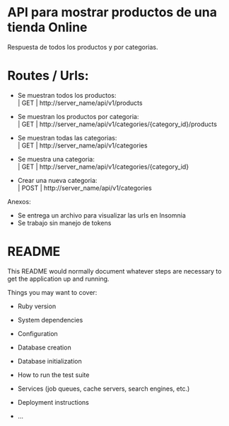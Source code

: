 # API para mostrar productos de una tienda Online
Respuesta de todos los productos y por categorias.
# Routes / Urls:
 - Se muestran todos los productos:   
| GET | http://server_name/api/v1/products  

 - Se muestran los productos por categoria:                                    
| GET | http://server_name/api/v1/categories/{category_id}/products  

- Se muestran todas las categorias:          
| GET | http://server_name/api/v1/categories

- Se muestra una categoria:            
| GET | http://server_name/api/v1/categories/{category_id}

- Crear una nueva categoria:                   
| POST | http://server_name/api/v1/categories 

Anexos:  
* Se entrega un archivo para visualizar las urls en Insomnia
* Se trabajo sin manejo de tokens
# README

This README would normally document whatever steps are necessary to get the
application up and running.

Things you may want to cover:

* Ruby version

* System dependencies

* Configuration

* Database creation

* Database initialization

* How to run the test suite

* Services (job queues, cache servers, search engines, etc.)

* Deployment instructions

* ...
